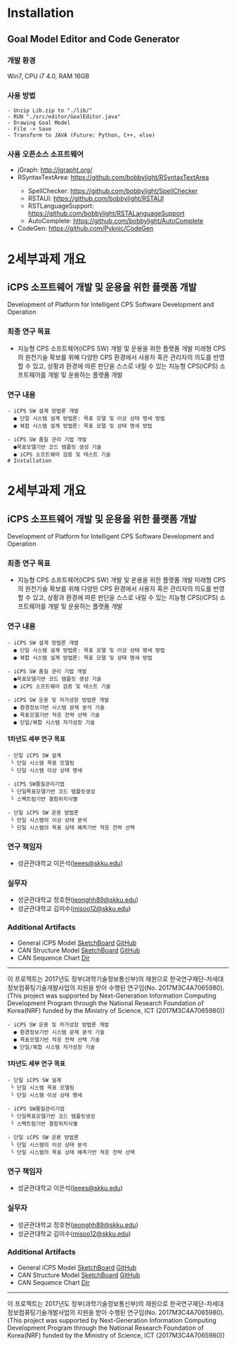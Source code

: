 # Installation
## Goal Model Editor and Code Generator
### 개발 환경
 Win7, CPU i7 4.0, RAM 16GB
 
### 사용 방법
    - Unzip Lib.zip to "./lib/"
    - RUN "./src/editor/GoalEditor.java"
    - Drawing Goal Model
    - File -> Save
    - Transform to JAVA (Future: Python, C++, else)
 
### 사용 오픈소스 소프트웨어
  - jGraph: http://jgrapht.org/
  - RSyntaxTextArea: https://github.com/bobbylight/RSyntaxTextArea
      <Sister OSSs>
      - SpellChecker: https://github.com/bobbylight/SpellChecker
      - RSTAUI: https://github.com/bobbylight/RSTAUI
      - RSTLanguageSupport: https://github.com/bobbylight/RSTALanguageSupport
      - AutoComplete: https://github.com/bobbylight/AutoComplete
   - CodeGen: https://github.com/Pyknic/CodeGen

# 2세부과제 개요
## iCPS 소프트웨어 개발 및 운용을 위한 플랫폼 개발
Development of Platform for Intelligent CPS Software Development and Operation

### 최종 연구 목표
- 지능형 CPS 소프트웨어(iCPS SW) 개발 및 운용을 위한 플랫폼 개발 
    미래형 CPS의 원천기술 확보를 위해 다양한 CPS 환경에서 사용자 혹은 관리자의 의도를 반영할 수 있고, 상황과 환경에 따른 판단을 스스로 내릴 수 있는 지능형 CPS(iCPS) 소프트웨어를 개발 및 운용하는 플랫폼 개발

### 연구 내용
    - iCPS SW 설계 방법론 개발
      ● 단일 시스템 설계 방법론: 목표 모델 및 이상 상태 명세 방법
      ● 복합 시스템 설계 방법론: 목표 모델 및 상태 명세 방법 
    
    - iCPS SW 품질 관리 기법 개발
      ●목표모델기반 코드 템플릿 생성 기술
      ● iCPS 소프트웨어 검증 및 테스트 기술
    # Installation


# 2세부과제 개요
## iCPS 소프트웨어 개발 및 운용을 위한 플랫폼 개발
Development of Platform for Intelligent CPS Software Development and Operation

### 최종 연구 목표
- 지능형 CPS 소프트웨어(iCPS SW) 개발 및 운용을 위한 플랫폼 개발 
    미래형 CPS의 원천기술 확보를 위해 다양한 CPS 환경에서 사용자 혹은 관리자의 의도를 반영할 수 있고, 상황과 환경에 따른 판단을 스스로 내릴 수 있는 지능형 CPS(iCPS) 소프트웨어를 개발 및 운용하는 플랫폼 개발

### 연구 내용
    - iCPS SW 설계 방법론 개발
      ● 단일 시스템 설계 방법론: 목표 모델 및 이상 상태 명세 방법
      ● 복합 시스템 설계 방법론: 목표 모델 및 상태 명세 방법 
    
    - iCPS SW 품질 관리 기법 개발
      ●목표모델기반 코드 템플릿 생성 기술
      ● iCPS 소프트웨어 검증 및 테스트 기술
    
    - iCPS SW 운용 및 자가성장 방법론 개발
      ● 환경정보기반 시스템 문제 분석 기술 
      ● 목표모델기반 적응 전략 선택 기술
      ● 단일/복합 시스템 자가성장 기술
    
#### 1차년도 세부 연구 목표
    - 단일 iCPS SW 설계
     └ 단일 시스템 목표 모델링
     └ 단일 시스템 이상 상태 명세
    
    - iCPS SW품질관리기법
     └ 단일목표모델기반 코드 템플릿생성
     └ 스펙트럼기반 결함위치식별
    
    - 단일 iCPS SW 운용 방법론 
     └ 단일 시스템의 이상 상태 분석
     └ 단일 시스템의 목표 상태 예측기반 적응 전략 선택

### 연구 책임자
- 성균관대학교 이은석(leees@skku.edu)

### 실무자
- 성균관대학교 정호현(jeonghh89@skku.edu)
- 성균관대학교 김미수(misoo12@skku.edu)
### Additional Artifacts
* General iCPS Model [SketchBoard](https://sketchboard.me/lAHMcQv7XzOV#/) [GitHub](https://github.com/IoTLabSKKU/Division2/tree/master/Artifacts/General%20iCPS%20Model/%5B%EC%B2%A8%EB%B6%8003%5D%20171110_General_iCPS_Model.png)
* CAN Structure Model [SketchBoard](https://sketchboard.me/lAHMcQv7XzOV#/) [GitHub](https://github.com/IoTLabSKKU/Division2/tree/master/Artifacts/CAN_Context%20Aware%20Navigator/%5B%EC%B2%A8%EB%B6%8002%5D%20171110_Structure_Model.png)
* CAN Sequence Chart [Dir](https://github.com/IoTLabSKKU/Division2/tree/master/Artifacts/CAN_Context%20Aware%20Navigator/Sequence%20Chart)

---
 이 프로젝트는 2017년도 정부(과학기술정보통신부)의 재원으로 한국연구재단-차세대정보컴퓨팅기술개발사업의 지원을 받아 수행된 연구임(No. 2017M3C4A7065980).
 (This project was supported by Next-Generation Information Computing Development Program through the National Research Foundation of Korea(NRF) funded by the Ministry of Science, ICT (2017M3C4A7065980))

    - iCPS SW 운용 및 자가성장 방법론 개발
      ● 환경정보기반 시스템 문제 분석 기술 
      ● 목표모델기반 적응 전략 선택 기술
      ● 단일/복합 시스템 자가성장 기술
    
#### 1차년도 세부 연구 목표
    - 단일 iCPS SW 설계
     └ 단일 시스템 목표 모델링
     └ 단일 시스템 이상 상태 명세
    
    - iCPS SW품질관리기법
     └ 단일목표모델기반 코드 템플릿생성
     └ 스펙트럼기반 결함위치식별
    
    - 단일 iCPS SW 운용 방법론 
     └ 단일 시스템의 이상 상태 분석
     └ 단일 시스템의 목표 상태 예측기반 적응 전략 선택

### 연구 책임자
- 성균관대학교 이은석(leees@skku.edu)

### 실무자
- 성균관대학교 정호현(jeonghh89@skku.edu)
- 성균관대학교 김미수(misoo12@skku.edu)
### Additional Artifacts
* General iCPS Model [SketchBoard](https://sketchboard.me/lAHMcQv7XzOV#/) [GitHub](https://github.com/IoTLabSKKU/Division2/tree/master/Artifacts/General%20iCPS%20Model/%5B%EC%B2%A8%EB%B6%8003%5D%20171110_General_iCPS_Model.png)
* CAN Structure Model [SketchBoard](https://sketchboard.me/lAHMcQv7XzOV#/) [GitHub](https://github.com/IoTLabSKKU/Division2/tree/master/Artifacts/CAN_Context%20Aware%20Navigator/%5B%EC%B2%A8%EB%B6%8002%5D%20171110_Structure_Model.png)
* CAN Sequence Chart [Dir](https://github.com/IoTLabSKKU/Division2/tree/master/Artifacts/CAN_Context%20Aware%20Navigator/Sequence%20Chart)

---
 이 프로젝트는 2017년도 정부(과학기술정보통신부)의 재원으로 한국연구재단-차세대정보컴퓨팅기술개발사업의 지원을 받아 수행된 연구임(No. 2017M3C4A7065980).
 (This project was supported by Next-Generation Information Computing Development Program through the National Research Foundation of Korea(NRF) funded by the Ministry of Science, ICT (2017M3C4A7065980))
